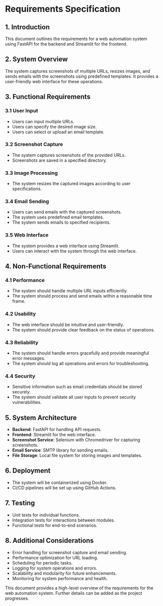 # Requirements Specification

## 1. Introduction
This document outlines the requirements for a web automation system using FastAPI for the backend and Streamlit for the frontend.

## 2. System Overview
The system captures screenshots of multiple URLs, resizes images, and sends emails with the screenshots using predefined templates. It provides a user-friendly web interface for these operations.

## 3. Functional Requirements

### 3.1 User Input
- Users can input multiple URLs.
- Users can specify the desired image size.
- Users can select or upload an email template.

### 3.2 Screenshot Capture
- The system captures screenshots of the provided URLs.
- Screenshots are saved in a specified directory.

### 3.3 Image Processing
- The system resizes the captured images according to user specifications.

### 3.4 Email Sending
- Users can send emails with the captured screenshots.
- The system uses predefined email templates.
- The system sends emails to specified recipients.

### 3.5 Web Interface
- The system provides a web interface using Streamlit.
- Users can interact with the system through the web interface.

## 4. Non-Functional Requirements

### 4.1 Performance
- The system should handle multiple URL inputs efficiently.
- The system should process and send emails within a reasonable time frame.

### 4.2 Usability
- The web interface should be intuitive and user-friendly.
- The system should provide clear feedback on the status of operations.

### 4.3 Reliability
- The system should handle errors gracefully and provide meaningful error messages.
- The system should log all operations and errors for troubleshooting.

### 4.4 Security
- Sensitive information such as email credentials should be stored securely.
- The system should validate all user inputs to prevent security vulnerabilities.

## 5. System Architecture
- **Backend**: FastAPI for handling API requests.
- **Frontend**: Streamlit for the web interface.
- **Screenshot Service**: Selenium with Chromedriver for capturing screenshots.
- **Email Service**: SMTP library for sending emails.
- **File Storage**: Local file system for storing images and templates.

## 6. Deployment
- The system will be containerized using Docker.
- CI/CD pipelines will be set up using GitHub Actions.

## 7. Testing
- Unit tests for individual functions.
- Integration tests for interactions between modules.
- Functional tests for end-to-end scenarios.

## 8. Additional Considerations
- Error handling for screenshot capture and email sending.
- Performance optimization for URL loading.
- Scheduling for periodic tasks.
- Logging for system operations and errors.
- Scalability and modularity for future enhancements.
- Monitoring for system performance and health.

This document provides a high-level overview of the requirements for the web automation system. Further details can be added as the project progresses.